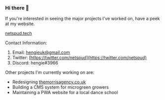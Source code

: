 ### Hi there 👋

<!--
**NetSpud/netspud** is a ✨ _special_ ✨ repository because its `README.md` (this file) appears on your GitHub profile.

Here are some ideas to get you started:

- 🔭 I’m currently working on ...
- 🌱 I’m currently learning ...
- 👯 I’m looking to collaborate on ...
- 🤔 I’m looking for help with ...
- 💬 Ask me about ...
- 📫 How to reach me: ...
- 😄 Pronouns: ...
- ⚡ Fun fact: ...
-->
If you're interested in seeing the major projects I've worked on, have a peek at my website.

[netspud.tech](https://netspud.tech)

Contact Information:
  1. Email: [hengieuk@gmail.com](mailto:hengieuk@gmail.com)
  2. Twitter: [https://twitter.com/netspud](https://twitter.com/netspud)
  3. Discord: hengie#3966

Other projects I'm currently working on are:

* Redesigning [themorrisagency.co.uk](https://themorrisagency.co.uk)
* Building a CMS system for microgreen growers
* Maintaining a PWA website for a local dance school
